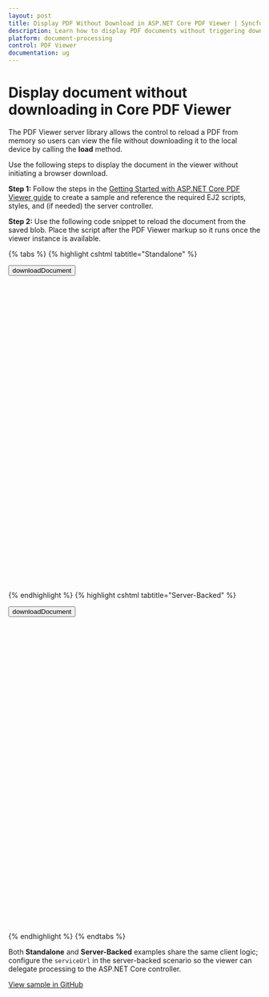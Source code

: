 ```yaml
---
layout: post
title: Display PDF Without Download in ASP.NET Core PDF Viewer | Syncfusion
description: Learn how to display PDF documents without triggering downloads by using the Syncfusion ASP.NET Core PDF Viewer.
platform: document-processing
control: PDF Viewer
documentation: ug
---
```


# Display document without downloading in Core PDF Viewer

The PDF Viewer server library allows the control to reload a PDF from memory so users can view the file without downloading it to the local device by calling the **load** method.

Use the following steps to display the document in the viewer without initiating a browser download.

**Step 1:** Follow the steps in the [Getting Started with ASP.NET Core PDF Viewer guide](https://help.syncfusion.com/document-processing/pdf/pdf-viewer/asp-net-core/getting-started) to create a sample and reference the required EJ2 scripts, styles, and (if needed) the server controller.

**Step 2:** Use the following code snippet to reload the document from the saved blob. Place the script after the PDF Viewer markup so it runs once the viewer instance is available.

{% tabs %}
{% highlight cshtml tabtitle="Standalone" %}

<button onclick="downloadDocument()">downloadDocument</button>

<div style="width:100%;height:600px">
    <ejs-pdfviewer
            id="pdfviewer"
            documentPath="https://cdn.syncfusion.com/content/pdf/pdf-succinctly.pdf">
    </ejs-pdfviewer>
</div>

<script>
    function downloadDocument() {
        var viewer = document.getElementById('pdfviewer').ej2_instances[0];
        viewer.saveAsBlob().then(function (value) {
            var data = value;
            var reader = new FileReader();
            reader.readAsDataURL(data);
            reader.onload = () => {
                var base64data = reader.result;
                console.log(base64data);
                viewer.load(base64data, null);
            };
        });
    }
</script>

{% endhighlight %}
{% highlight cshtml tabtitle="Server-Backed" %}

<button onclick="downloadDocument()">downloadDocument</button>

<div style="width:100%;height:600px">
    <ejs-pdfviewer
            id="pdfviewer"
            documentPath="https://cdn.syncfusion.com/content/pdf/pdf-succinctly.pdf">
    </ejs-pdfviewer>
</div>

<script>
    function downloadDocument() {
        var viewer = document.getElementById('pdfviewer').ej2_instances[0];
        viewer.saveAsBlob().then(function (value) {
            var data = value;
            var reader = new FileReader();
            reader.readAsDataURL(data);
            reader.onload = () => {
                var base64data = reader.result;
                console.log(base64data);
                viewer.load(base64data, null);
            };
        });
    }
</script>

{% endhighlight %}
{% endtabs %}

Both **Standalone** and **Server-Backed** examples share the same client logic; configure the `serviceUrl` in the server-backed scenario so the viewer can delegate processing to the ASP.NET Core controller.

[View sample in GitHub](https://github.com/SyncfusionExamples/asp-core-pdf-viewer-examples/tree/master/How%20to/Display%20document%20without%20downloading)

